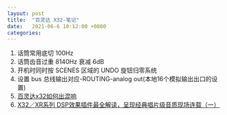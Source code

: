 ```yaml
---
layout: post
title:  "百灵达 X32-笔记"
date:   2021-06-6 10:12:00 +0800
categories: 
---
```


1. 话筒常用底切 100Hz
2. 话筒齿音过重 8140Hz 衰减 6dB
3. 开机时同时按 SCENES 区域的 UNDO 旋钮归零系统
4. 设置 bus 总线输出对应-ROUTING-analog out(本地16个模拟输出出口的设置)
5. [百灵达x32如何出混响](https://zhidao.baidu.com/question/1767257171284900060.html)
6. [X32／XR系列 DSP效果插件最全解读，呈现经典唱片级音质现场连载（一）](https://www.sohu.com/a/219372299_100010427)
